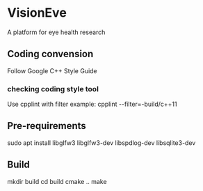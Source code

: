 # VisionEve
A platform for eye health research

## Coding convension
Follow Google C++ Style Guide
### checking coding style tool
Use cpplint with filter
example: cpplint --filter=-build/c++11

## Pre-requirements
sudo apt install libglfw3 libglfw3-dev libspdlog-dev libsqlite3-dev

## Build
mkdir build
cd build
cmake ..
make
